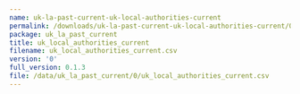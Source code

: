 ```yaml
---
name: uk-la-past-current-uk-local-authorities-current
permalink: /downloads/uk-la-past-current-uk-local-authorities-current/0
package: uk_la_past_current
title: uk_local_authorities_current
filename: uk_local_authorities_current.csv
version: '0'
full_version: 0.1.3
file: /data/uk_la_past_current/0/uk_local_authorities_current.csv
---
```

